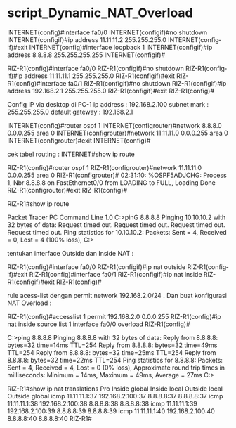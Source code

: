 # script_Dynamic_NAT_Overload


INTERNET(config)#interface fa0/0
INTERNET(config­if)#no shutdown 
INTERNET(config­if)#ip address 11.11.11.2 255.255.255.0
INTERNET(config­if)#exit
INTERNET(config)#interface loopback 1
INTERNET(config­if)#ip address 8.8.8.8 255.255.255.255
INTERNET(config­if)#


RIZ-R1(config)#interface fa0/0
RIZ-R1(config­if)#no shutdown 
RIZ-R1(config­if)#ip address 11.11.11.1 255.255.255.0
RIZ-R1(config­if)#exit
RIZ-R1(config)#interface fa0/1
RIZ-R1(config­if)#no shutdown 
RIZ-R1(config­if)#ip address 192.168.2.1 255.255.255.0
RIZ-R1(config­if)#exit
RIZ-R1(config)#


Config IP via desktop di PC-1
ip address : 192.168.2.100
subnet mark : 255.255.255.0
default gateway : 192.168.2.1


INTERNET(config)#router ospf 1
INTERNET(config­router)#network 8.8.8.0 0.0.0.255 area 0
INTERNET(config­router)#network 11.11.11.0 0.0.0.255 area 0
INTERNET(config­router)#exit
INTERNET(config)#

cek tabel routing :
INTERNET#show ip route 

RIZ-R1(config)#router ospf 1
RIZ-R1(config­router)#network 11.11.11.0 0.0.0.255 area 0
RIZ-R1(config­router)#
02:31:10: %OSPF­5­ADJCHG: Process 1, Nbr 8.8.8.8 on 
FastEthernet0/0 from LOADING to FULL, Loading Done
RIZ-R1(config­router)#exit
RIZ-R1(config)#


RIZ-R1#show ip route


Packet Tracer PC Command Line 1.0
C:>pinG 8.8.8.8
Pinging 10.10.10.2 with 32 bytes of data:
Request timed out.
Request timed out.
Request timed out.
Request timed out.
Ping statistics for 10.10.10.2:
Packets: Sent = 4, Received = 0, Lost = 4 (100% loss),
C:>

tentukan interface Outside dan Inside NAT :

RIZ-R1(config)#interface fa0/0
RIZ-R1(config­if)#ip nat outside 
RIZ-R1(config­if)#exit
RIZ-R1(config)#interface fa0/1
RIZ-R1(config­if)#ip nat inside 
RIZ-R1(config­if)#exit
RIZ-R1(config)#


rule acess-list dengan permit network 192.168.2.0/24 . Dan buat konfigurasi NAT Overload :

RIZ-R1(config)#access­list 1 permit 192.168.2.0 0.0.0.255
RIZ-R1(config)#ip nat inside source list 1 interface fa0/0 
overload 
RIZ-R1(config)#


C:>ping 8.8.8.8
Pinging 8.8.8.8 with 32 bytes of data:
Reply from 8.8.8.8: bytes=32 time=14ms TTL=254
Reply from 8.8.8.8: bytes=32 time=49ms TTL=254
Reply from 8.8.8.8: bytes=32 time=25ms TTL=254
Reply from 8.8.8.8: bytes=32 time=22ms TTL=254
Ping statistics for 8.8.8.8:
    Packets: Sent = 4, Received = 4, Lost = 0 (0% loss),
Approximate round trip times in milli­seconds:
    Minimum = 14ms, Maximum = 49ms, Average = 27ms
C:>


RIZ-R1#show ip nat translations 
Pro  Inside global     Inside local       Outside local      
Outside global
icmp 11.11.11.1:37     192.168.2.100:37   8.8.8.8:37 8.8.8.8:37
icmp 11.11.11.1:38     192.168.2.100:38   8.8.8.8:38 8.8.8.8:38
icmp 11.11.11.1:39     192.168.2.100:39   8.8.8.8:39 8.8.8.8:39
icmp 11.11.11.1:40     192.168.2.100:40   8.8.8.8:40 8.8.8.8:40
RIZ-R1#
